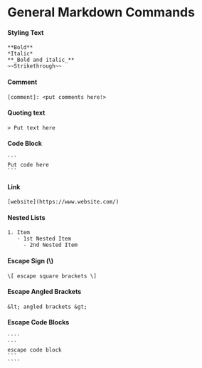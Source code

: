 # General Markdown Commands

#### Styling Text
```
**Bold**
*Italic*
**_Bold and italic_**
~~Strikethrough~~
```

#### Comment
```
[comment]: <put comments here!>
```

#### Quoting text
```
> Put text here
```

#### Code Block
````
```
Put code here
```
````

#### Link
```
[website](https://www.website.com/)
```

#### Nested Lists
```
1. Item
   - 1st Nested Item
     - 2nd Nested Item
```

#### Escape Sign (\\)
```
\[ escape square brackets \]
```

#### Escape Angled Brackets
```
&lt; angled brackets &gt;
```

#### Escape Code Blocks
`````
````
```
escape code block
```
````
`````
